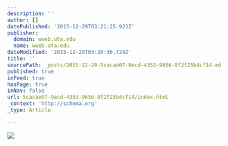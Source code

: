 ```yaml
---
description: ''
author: []
datePublished: '2015-12-29T03:21:25.923Z'
publisher:
  domain: wweb.uta.edu
  name: wweb.uta.edu
dateModified: '2015-12-29T03:20:36.724Z'
title: ''
sourcePath: _posts/2015-12-29-5cacae07-9ecd-4353-9656-8f2f25b4cf14.md
published: true
inFeed: true
hasPage: true
inNav: false
url: 5cacae07-9ecd-4353-9656-8f2f25b4cf14/index.html
_context: 'http://schema.org'
_type: Article

---
```

![](http://wweb.uta.edu/faculty/garrigus/images/BeforeHaiti_pbk.jpg)
